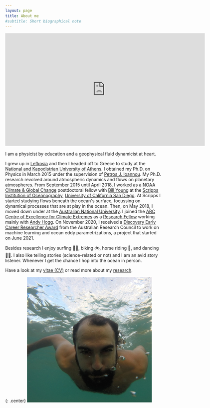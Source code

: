 ```yaml
---
layout: page
title: About me
#subtitle: Short biographical note
---
```


<p align=center>
<!-- <iframe src="https://player.vimeo.com/video/740918473?autoplay=1&loop=1&title=0&byline=0&portrait=0" width="409" height="454" frameborder="0" webkitallowfullscreen mozallowfullscreen allowfullscreen></iframe> -->
<iframe src="https://player.vimeo.com/video/740918473?h=c17b64f3df?autoplay=1&loop=1&title=0&byline=0" width="640" height="360" frameborder="0" allow="autoplay; fullscreen; picture-in-picture" allowfullscreen></iframe>
</p>

I am a physicist by education and a geophysical fluid dynamicist at heart.

I grew up in [Lefkosia][lefkosia-site] and then I headed off to Greece to study at the [National and Kapodistrian University of Athens][uoa-site]. I obtained my Ph.D. on Physics in March 2015
under the supervision of [Petros J. Ioannou][pji-site]. My Ph.D. research revolved around
atmospheric dynamics and flows on planetary atmospheres. From September 2015 until April 2018,
I worked as a [NOAA Climate & Global Change][noaa-site] postdoctoral fellow with
[Bill Young][bill-site] at the [Scripps Institution of Oceanography][scripps-site],
[University of California San Diego][ucsd-site]. At Scripps I started studying flows beneath
the ocean's surface, focussing on dynamical processes that are at play in the ocean. Then, on
May 2018, I moved down under at the [Australian National University][anu-site]. I joined the
[ARC Centre of Excellence for Climate Extremes][arc-site] as a [Research Fellow][arc-profile]
working mainly with [Andy Hogg][andy-site]. On November 2020, I received a [Discovery Early Career Researcher Award][decra2021] from the Australian Research Council to work on machine learning
and ocean eddy parametrizations, a project that started on June 2021.

Besides research I enjoy surfing 🏄🏽, biking 🚲, horse riding 🐎, and dancing 💃🏼. I also like
telling stories (science-related or not) and I am an avid story listener. Whenever I get the
chance I hop into the ocean in person.

Have a look at my [vitae (CV)][cv-pdf] or read more about my [research](../research/).


{: .center}
<img src="/img/navid_underwater.jpg" alt="me somewhere in the Pacific" title="me somewhere in the Pacific" class="circular-image" />

[lefkosia-site]: http://en.wikipedia.org/wiki/Nicosia
[bill-site]: http://pordlabs.ucsd.edu/wryoung/
[arc-site]: http://www.climateextremes.org.au
[scripps-site]: http://scripps.ucsd.edu
[anu-site]: http://rses.anu.edu.au
[ucsd-site]: http://ucsd.edu
[uoa-site]: http://en.uoa.gr
[pji-site]: http://users.uoa.gr/~pjioannou/
[noaa-site]: https://cpaess.ucar.edu/cgc
[andy-site]: http://rses.anu.edu.au/people/academics/prof-andy-hogg
[arc-profile]: http://climateextremes.org.au/member-profile/?memberID=251
[decra2021]: https://rms.arc.gov.au/RMS/Report/Download/Report/a3f6be6e-33f7-4fb5-98a6-7526aaa184cf/219
[cv-pdf]: http://nbviewer.jupyter.org/github/navidcy/NavidVitae/blob/main/cv.pdf
